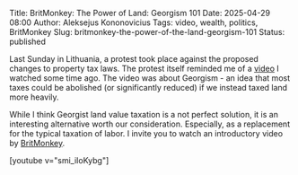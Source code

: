 Title: BritMonkey: The Power of Land: Georgism 101
Date: 2025-04-29 08:00
Author: Aleksejus Kononovicius
Tags: video, wealth, politics, BritMonkey
Slug: britmonkey-the-power-of-the-land-georgism-101
Status: published

Last Sunday in Lithuania, a protest took place against the proposed changes
to property tax laws. The protest itself reminded me of a
[video](/tag/video/) I watched some time ago. The video was about Georgism -
an idea that most taxes could be abolished (or significantly reduced) if we
instead taxed land more heavily.

While I think Georgist land value taxation is a not perfect solution, it is
an interesting alternative worth our consideration. Especially, as a
replacement for the typical taxation of labor. I invite you to watch an
introductory video by [BritMonkey](https://www.youtube.com/@BritMonkey).

[youtube v="smi_iIoKybg"]

